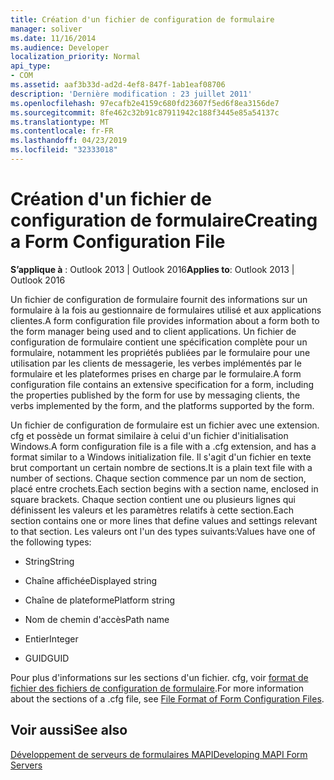 ```yaml
---
title: Création d'un fichier de configuration de formulaire
manager: soliver
ms.date: 11/16/2014
ms.audience: Developer
localization_priority: Normal
api_type:
- COM
ms.assetid: aaf3b33d-ad2d-4ef8-847f-1ab1eaf08706
description: 'Dernière modification : 23 juillet 2011'
ms.openlocfilehash: 97ecafb2e4159c680fd23607f5ed6f8ea3156de7
ms.sourcegitcommit: 8fe462c32b91c87911942c188f3445e85a54137c
ms.translationtype: MT
ms.contentlocale: fr-FR
ms.lasthandoff: 04/23/2019
ms.locfileid: "32333018"
---
```

# <a name="creating-a-form-configuration-file"></a><span data-ttu-id="69175-103">Création d'un fichier de configuration de formulaire</span><span class="sxs-lookup"><span data-stu-id="69175-103">Creating a Form Configuration File</span></span>

  
  
<span data-ttu-id="69175-104">**S’applique à** : Outlook 2013 | Outlook 2016</span><span class="sxs-lookup"><span data-stu-id="69175-104">**Applies to**: Outlook 2013 | Outlook 2016</span></span> 
  
<span data-ttu-id="69175-105">Un fichier de configuration de formulaire fournit des informations sur un formulaire à la fois au gestionnaire de formulaires utilisé et aux applications clientes.</span><span class="sxs-lookup"><span data-stu-id="69175-105">A form configuration file provides information about a form both to the form manager being used and to client applications.</span></span> <span data-ttu-id="69175-106">Un fichier de configuration de formulaire contient une spécification complète pour un formulaire, notamment les propriétés publiées par le formulaire pour une utilisation par les clients de messagerie, les verbes implémentés par le formulaire et les plateformes prises en charge par le formulaire.</span><span class="sxs-lookup"><span data-stu-id="69175-106">A form configuration file contains an extensive specification for a form, including the properties published by the form for use by messaging clients, the verbs implemented by the form, and the platforms supported by the form.</span></span>
  
<span data-ttu-id="69175-107">Un fichier de configuration de formulaire est un fichier avec une extension. cfg et possède un format similaire à celui d'un fichier d'initialisation Windows.</span><span class="sxs-lookup"><span data-stu-id="69175-107">A form configuration file is a file with a .cfg extension, and has a format similar to a Windows initialization file.</span></span> <span data-ttu-id="69175-108">Il s'agit d'un fichier en texte brut comportant un certain nombre de sections.</span><span class="sxs-lookup"><span data-stu-id="69175-108">It is a plain text file with a number of sections.</span></span> <span data-ttu-id="69175-109">Chaque section commence par un nom de section, placé entre crochets.</span><span class="sxs-lookup"><span data-stu-id="69175-109">Each section begins with a section name, enclosed in square brackets.</span></span> <span data-ttu-id="69175-110">Chaque section contient une ou plusieurs lignes qui définissent les valeurs et les paramètres relatifs à cette section.</span><span class="sxs-lookup"><span data-stu-id="69175-110">Each section contains one or more lines that define values and settings relevant to that section.</span></span> <span data-ttu-id="69175-111">Les valeurs ont l'un des types suivants:</span><span class="sxs-lookup"><span data-stu-id="69175-111">Values have one of the following types:</span></span>
  
- <span data-ttu-id="69175-112">String</span><span class="sxs-lookup"><span data-stu-id="69175-112">String</span></span>
    
- <span data-ttu-id="69175-113">Chaîne affichée</span><span class="sxs-lookup"><span data-stu-id="69175-113">Displayed string</span></span>
    
- <span data-ttu-id="69175-114">Chaîne de plateforme</span><span class="sxs-lookup"><span data-stu-id="69175-114">Platform string</span></span>
    
- <span data-ttu-id="69175-115">Nom de chemin d'accès</span><span class="sxs-lookup"><span data-stu-id="69175-115">Path name</span></span>
    
- <span data-ttu-id="69175-116">Entier</span><span class="sxs-lookup"><span data-stu-id="69175-116">Integer</span></span>
    
- <span data-ttu-id="69175-117">GUID</span><span class="sxs-lookup"><span data-stu-id="69175-117">GUID</span></span>
    
<span data-ttu-id="69175-118">Pour plus d'informations sur les sections d'un fichier. cfg, voir [format de fichier des fichiers de configuration de formulaire](file-format-of-form-configuration-files.md).</span><span class="sxs-lookup"><span data-stu-id="69175-118">For more information about the sections of a .cfg file, see [File Format of Form Configuration Files](file-format-of-form-configuration-files.md).</span></span>
  
## <a name="see-also"></a><span data-ttu-id="69175-119">Voir aussi</span><span class="sxs-lookup"><span data-stu-id="69175-119">See also</span></span>



[<span data-ttu-id="69175-120">Développement de serveurs de formulaires MAPI</span><span class="sxs-lookup"><span data-stu-id="69175-120">Developing MAPI Form Servers</span></span>](developing-mapi-form-servers.md)

